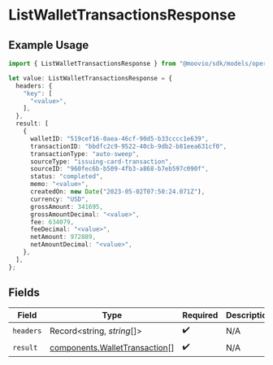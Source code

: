 # ListWalletTransactionsResponse

## Example Usage

```typescript
import { ListWalletTransactionsResponse } from "@moovio/sdk/models/operations";

let value: ListWalletTransactionsResponse = {
  headers: {
    "key": [
      "<value>",
    ],
  },
  result: [
    {
      walletID: "519cef16-0aea-46cf-90d5-b33cccc1e639",
      transactionID: "bbdfc2c9-9522-40cb-9db2-b81eea631cf0",
      transactionType: "auto-sweep",
      sourceType: "issuing-card-transaction",
      sourceID: "960fec6b-b509-4fb3-a868-b7eb597c090f",
      status: "completed",
      memo: "<value>",
      createdOn: new Date("2023-05-02T07:50:24.071Z"),
      currency: "USD",
      grossAmount: 341695,
      grossAmountDecimal: "<value>",
      fee: 634079,
      feeDecimal: "<value>",
      netAmount: 972889,
      netAmountDecimal: "<value>",
    },
  ],
};
```

## Fields

| Field                                                                          | Type                                                                           | Required                                                                       | Description                                                                    |
| ------------------------------------------------------------------------------ | ------------------------------------------------------------------------------ | ------------------------------------------------------------------------------ | ------------------------------------------------------------------------------ |
| `headers`                                                                      | Record<string, *string*[]>                                                     | :heavy_check_mark:                                                             | N/A                                                                            |
| `result`                                                                       | [components.WalletTransaction](../../models/components/wallettransaction.md)[] | :heavy_check_mark:                                                             | N/A                                                                            |